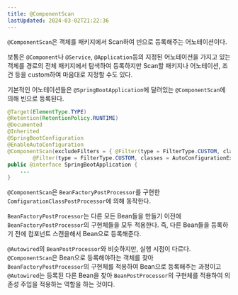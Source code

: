 ```yaml
---
title: @ComponentScan
lastUpdated: 2024-03-02T21:22:36
---
```


`@ComponentScan`은 객체를 패키지에서 Scan하여 빈으로 등록해주는 어노테이션이다.

보통은 `@Component`나 `@Service`, `@Application`등의 지정된 어노테이션을 가지고 있는 객체를 경로의 전체 패키지에서 탐색하여 등록하지만 Scan할 패키지나 어노테이션, 조건 등을 custom하여 마음대로 지정할 수도 있다.


기본적인 어노테이션들은 `@SpringBootApplication`에 달려있는 `@ComponentScan`에 의해 빈으로 등록된다.

```java
@Target(ElementType.TYPE)
@Retention(RetentionPolicy.RUNTIME)
@Documented
@Inherited
@SpringBootConfiguration
@EnableAutoConfiguration
@ComponentScan(excludeFilters = { @Filter(type = FilterType.CUSTOM, classes = TypeExcludeFilter.class),
		@Filter(type = FilterType.CUSTOM, classes = AutoConfigurationExcludeFilter.class) })
public @interface SpringBootApplication {
    ...
}
```

`@ComponentScan`은 `BeanFactoryPostProcessor`를 구현한 `ComfigurationClassPostProcessor`에 의해 동작한다.

`BeanFactoryPostProcessor`는 다른 모든 Bean들을 만들기 이전에 `BeanFactoryPostProcessor`의 구현체들을 모두 적용한다. 즉, 다른 Bean들을 등록하기 전에 컴포넌트 스캔을해서 Bean으로 등록해준다.

`@Autowired`의 `BeanPostProcessor`와 비슷하지만, 실행 시점이 다르다. `@ComponentScan`은 Bean으로 등록해야하는 객체를 찾아 `BeanFactoryPostProcessor`의 구현체를 적용하여 Bean으로 등록해주는 과정이고 `@Autowired`는 등록된 다른 Bean을 찾아 `BeanPostProcessor`의 구현체를 적용하여 의존성 주입을 적용하는 역할을 하는 것이다.